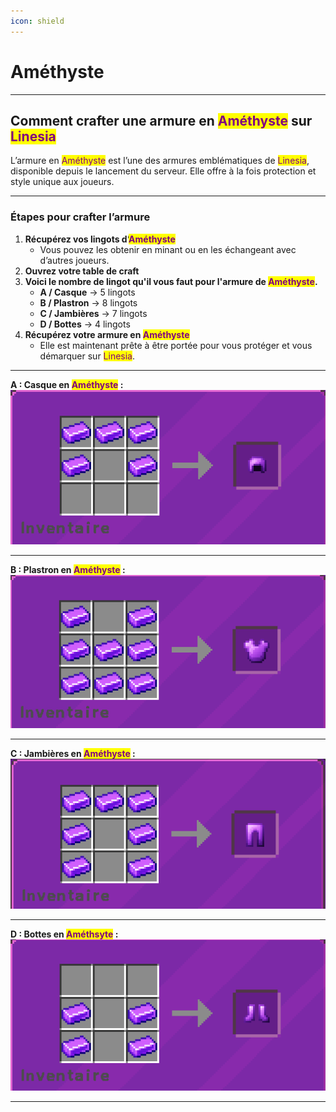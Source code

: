 ```yaml
---
icon: shield
---
```


# Améthyste

***

## Comment crafter une armure en <mark style="color:purple;">Améthyste</mark> sur <mark style="color:purple;">Linesia</mark>

L’armure en <mark style="color:purple;">Améthyste</mark> est l’une des armures emblématiques de <mark style="color:purple;">Linesia</mark>, disponible depuis le lancement du serveur. Elle offre à la fois protection et style unique aux joueurs.

***

### Étapes pour crafter l’armure

1. **Récupérez vos lingots d’**<mark style="color:purple;">**Améthyste**</mark>
   * Vous pouvez les obtenir en minant ou en les échangeant avec d’autres joueurs.
2. **Ouvrez votre table de craft**
3. **Voici le nombre de lingot qu'il vous faut pour l'armure de&#x20;**<mark style="color:purple;">**Améthyste**</mark>**.**
   * **A / Casque** → 5 lingots
   * **B / Plastron** → 8 lingots
   * **C / Jambières** → 7 lingots
   * **D / Bottes** → 4 lingots
4. **Récupérez votre armure en&#x20;**<mark style="color:purple;">**Améthyste**</mark>
   * Elle est maintenant prête à être portée pour vous protéger et vous démarquer sur <mark style="color:purple;">Linesia</mark>.

***

**A : Casque en&#x20;**<mark style="color:purple;">**Améthyste**</mark>**&#x20;:**\
![](<../../.gitbook/assets/image (5).png>)

***

**B : Plastron en&#x20;**<mark style="color:purple;">**Améthyste**</mark>**&#x20;:**\
![](<../../.gitbook/assets/image (1) (1).png>)

***

**C : Jambières en&#x20;**<mark style="color:purple;">**Améthyste**</mark>**&#x20;:**\
![](<../../.gitbook/assets/image (2) (1).png>)

***

**D : Bottes en&#x20;**<mark style="color:purple;">**Améthsyte**</mark>**&#x20;:**\
![](<../../.gitbook/assets/image (3) (1).png>)

***
